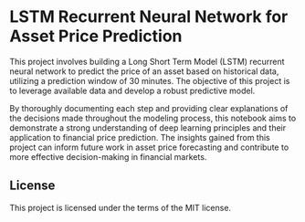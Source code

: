 # LSTM Recurrent Neural Network for Asset Price Prediction

This project involves building a Long Short Term Model (LSTM) recurrent neural network to predict the price of an asset based on historical data, utilizing a prediction window of 30 minutes. The objective of this project is to leverage available data and develop a robust predictive model.

By thoroughly documenting each step and providing clear explanations of the decisions made throughout the modeling process, this notebook aims to demonstrate a strong understanding of deep learning principles and their application to financial price prediction. The insights gained from this project can inform future work in asset price forecasting and contribute to more effective decision-making in financial markets.

## License
This project is licensed under the terms of the MIT license.
